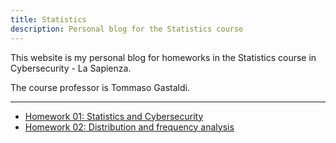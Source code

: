 ```yaml
---
title: Statistics
description: Personal blog for the Statistics course
---
```


This website is my personal blog for homeworks in the Statistics course in
Cybersecurity - La Sapienza.

The course professor is Tommaso Gastaldi.

---

- [Homework 01: Statistics and Cybersecurity](/homework-1)
- [Homework 02: Distribution and frequency analysis](/homework-2)
